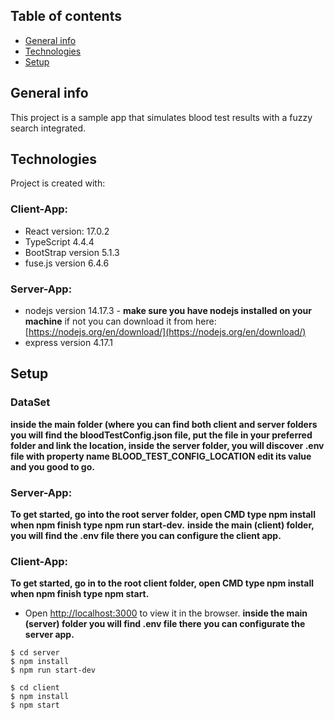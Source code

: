 ## Table of contents
* [General info](#general-info)
* [Technologies](#technologies)
* [Setup](#setup)

## General info
This project is a sample app that simulates blood test results with a fuzzy search integrated.

## Technologies
Project is created with:
### Client-App: 
* React version: 17.0.2
* TypeScript 4.4.4
* BootStrap version 5.1.3
* fuse.js version 6.4.6 
### Server-App:
* nodejs version 14.17.3 - **make sure you have nodejs installed on your machine** 
  if not you can download it from here: [https://nodejs.org/en/download/](https://nodejs.org/en/download/)
* express version 4.17.1

## Setup

### DataSet
**inside the main folder (where you can find both client and server folders you will find the bloodTestConfig.json file, put the file in your preferred folder and link the location, inside the server folder, you will discover .env file with property name BLOOD_TEST_CONFIG_LOCATION edit its value and you good to go.**

### Server-App:
**To get started, go into the root server folder, open CMD type npm install when npm finish type npm run start-dev.**
**inside the main (client) folder, you will find the .env file there you can configure the client app.**

### Client-App:
**To get started, go in to the root client folder, open CMD type npm install when npm finish type npm start.**
* Open [http://localhost:3000](http://localhost:3000) to view it in the browser.
**inside the main (server) folder you will find .env file there you can configurate the server app.**

```
$ cd server
$ npm install
$ npm run start-dev

```

```
$ cd client 
$ npm install
$ npm start

```
